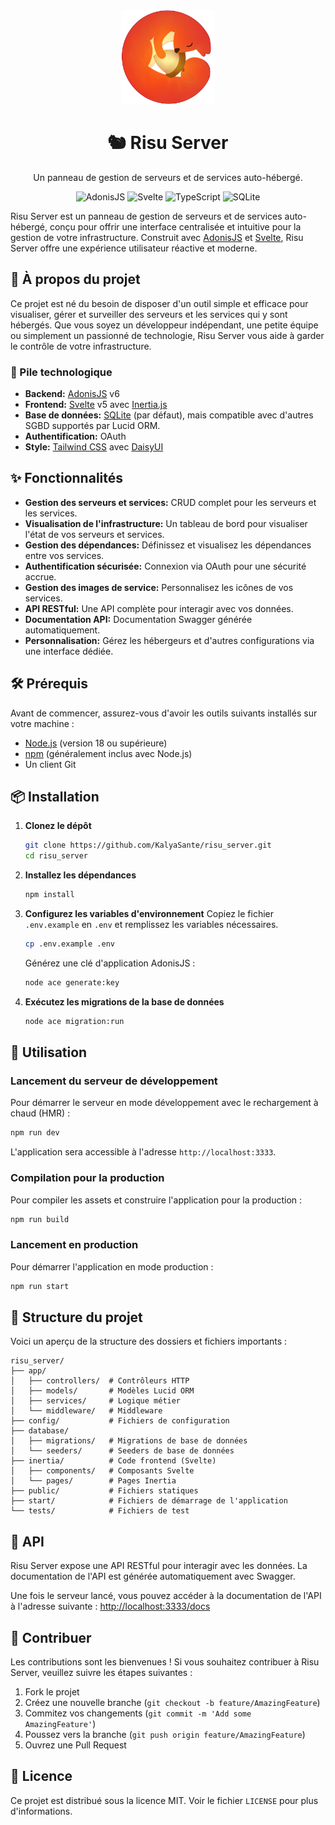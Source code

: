 <div align="center">
  <img src="public/risu.png" alt="Risu Server Logo" width="150">
  <h1>🐿️ Risu Server</h1>
  <p>Un panneau de gestion de serveurs et de services auto-hébergé.</p>

  <p>
    <img src="https://img.shields.io/badge/AdonisJS-v6-5A45FF?style=for-the-badge&logo=adonisjs" alt="AdonisJS">
    <img src="https://img.shields.io/badge/Svelte-v5-FF3E00?style=for-the-badge&logo=svelte" alt="Svelte">
    <img src="https://img.shields.io/badge/TypeScript-blue?style=for-the-badge&logo=typescript" alt="TypeScript">
    <img src="https://img.shields.io/badge/SQLite-blue?style=for-the-badge&logo=sqlite" alt="SQLite">
  </p>
</div>

Risu Server est un panneau de gestion de serveurs et de services auto-hébergé, conçu pour offrir une interface centralisée et intuitive pour la gestion de votre infrastructure. Construit avec [AdonisJS](https://adonisjs.com/) et [Svelte](https://svelte.dev/), Risu Server offre une expérience utilisateur réactive et moderne.

## 📝 À propos du projet

Ce projet est né du besoin de disposer d'un outil simple et efficace pour visualiser, gérer et surveiller des serveurs et les services qui y sont hébergés. Que vous soyez un développeur indépendant, une petite équipe ou simplement un passionné de technologie, Risu Server vous aide à garder le contrôle de votre infrastructure.

### 🚀 Pile technologique

*   **Backend:** [AdonisJS](https://adonisjs.com/) v6
*   **Frontend:** [Svelte](https://svelte.dev/) v5 avec [Inertia.js](https://inertiajs.com/)
*   **Base de données:** [SQLite](https://www.sqlite.org/index.html) (par défaut), mais compatible avec d'autres SGBD supportés par Lucid ORM.
*   **Authentification:** OAuth
*   **Style:** [Tailwind CSS](https://tailwindcss.com/) avec [DaisyUI](https://daisyui.com/)

## ✨ Fonctionnalités

*   **Gestion des serveurs et services:** CRUD complet pour les serveurs et les services.
*   **Visualisation de l'infrastructure:** Un tableau de bord pour visualiser l'état de vos serveurs et services.
*   **Gestion des dépendances:** Définissez et visualisez les dépendances entre vos services.
*   **Authentification sécurisée:** Connexion via OAuth pour une sécurité accrue.
*   **Gestion des images de service:** Personnalisez les icônes de vos services.
*   **API RESTful:** Une API complète pour interagir avec vos données.
*   **Documentation API:** Documentation Swagger générée automatiquement.
*   **Personnalisation:** Gérez les hébergeurs et d'autres configurations via une interface dédiée.

## 🛠️ Prérequis

Avant de commencer, assurez-vous d'avoir les outils suivants installés sur votre machine :

*   [Node.js](https://nodejs.org/) (version 18 ou supérieure)
*   [npm](https://www.npmjs.com/) (généralement inclus avec Node.js)
*   Un client Git

## 📦 Installation

1.  **Clonez le dépôt**
    ```sh
    git clone https://github.com/KalyaSante/risu_server.git
    cd risu_server
    ```

2.  **Installez les dépendances**
    ```sh
    npm install
    ```

3.  **Configurez les variables d'environnement**
    Copiez le fichier `.env.example` en `.env` et remplissez les variables nécessaires.
    ```sh
    cp .env.example .env
    ```
    Générez une clé d'application AdonisJS :
    ```sh
    node ace generate:key
    ```

4.  **Exécutez les migrations de la base de données**
    ```sh
    node ace migration:run
    ```

## 🚀 Utilisation

### Lancement du serveur de développement

Pour démarrer le serveur en mode développement avec le rechargement à chaud (HMR) :

```sh
npm run dev
```

L'application sera accessible à l'adresse `http://localhost:3333`.

### Compilation pour la production

Pour compiler les assets et construire l'application pour la production :

```sh
npm run build
```

### Lancement en production

Pour démarrer l'application en mode production :

```sh
npm run start
```

## 📂 Structure du projet

Voici un aperçu de la structure des dossiers et fichiers importants :

```
risu_server/
├── app/
│   ├── controllers/  # Contrôleurs HTTP
│   ├── models/       # Modèles Lucid ORM
│   ├── services/     # Logique métier
│   └── middleware/   # Middleware
├── config/           # Fichiers de configuration
├── database/
│   ├── migrations/   # Migrations de base de données
│   └── seeders/      # Seeders de base de données
├── inertia/          # Code frontend (Svelte)
│   ├── components/   # Composants Svelte
│   └── pages/        # Pages Inertia
├── public/           # Fichiers statiques
├── start/            # Fichiers de démarrage de l'application
└── tests/            # Fichiers de test
```

## 📡 API

Risu Server expose une API RESTful pour interagir avec les données. La documentation de l'API est générée automatiquement avec Swagger.

Une fois le serveur lancé, vous pouvez accéder à la documentation de l'API à l'adresse suivante :
[http://localhost:3333/docs](http://localhost:3333/docs)

## 🤝 Contribuer

Les contributions sont les bienvenues ! Si vous souhaitez contribuer à Risu Server, veuillez suivre les étapes suivantes :

1.  Fork le projet
2.  Créez une nouvelle branche (`git checkout -b feature/AmazingFeature`)
3.  Commitez vos changements (`git commit -m 'Add some AmazingFeature'`)
4.  Poussez vers la branche (`git push origin feature/AmazingFeature`)
5.  Ouvrez une Pull Request

## 📄 Licence

Ce projet est distribué sous la licence MIT. Voir le fichier `LICENSE` pour plus d'informations.
